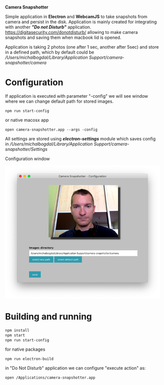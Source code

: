 **Camera Snapshotter**

Simple application in **Electron** and **WebcamJS** to take snapshots from camera and persist in the disk. 
Application is mainly created for integrating with another ***"Do not Disturb"*** application.
https://digitasecurity.com/donotdisturb/
allowing to make camera snapshots and saving them when macbook lid is opened.

Application is taking 2 photos (one after 1 sec, another after 5sec) and store in a defined path, which by default could be */Users/michalbogdal/Library/Application Support/camera-snapshotter/camera*


# Configuration
If application is executed with parameter "-config" we will see window where we can change default path for stored images.

```
npm run start-config
```
or native macosx app
```
open camera-snapshotter.app --args -config
```

All settings are stored using ***electron-settings*** module which saves config in */Users/michalbogdal/Library/Application Support/camera-snapshotter/Settings*

Configuration window

![Screenshot](screenshot/configuration.png)

# Building and running

```
npm install
npm start
npm run start-config
```

for native packages
```
npm run electron-build
```

in "Do Not Disturb" application we can configure "execute action" as:
```
open /Applications/camera-snapshotter.app
```
